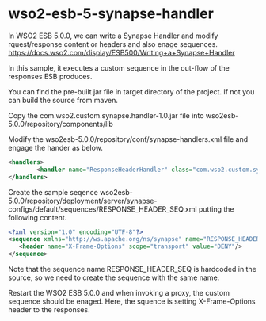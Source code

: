 # wso2-esb-5-synapse-handler

In WSO2 ESB 5.0.0, we can write a Synapse Handler and modify rquest/response content or headers and also enage sequences.
https://docs.wso2.com/display/ESB500/Writing+a+Synapse+Handler

In this sample, it executes a custom sequence in the out-flow of the responses ESB produces. 

You can find the pre-built jar file in target directory of the project. If not you can build the source from maven.

Copy the com.wso2.custom.synapse.handler-1.0.jar file into wso2esb-5.0.0/repository/components/lib

Modify the wso2esb-5.0.0/repository/conf/synapse-handlers.xml file and engage the hander as below.

```xml
<handlers>
	    <handler name="ResponseHeaderHandler" class="com.wso2.custom.synapse.handler.ResponseHeaderHandler"/>
</handlers>
```

Create the sample seqence wso2esb-5.0.0/repository/deployment/server/synapse-configs/default/sequences/RESPONSE_HEADER_SEQ.xml putting the following content.

```xml
<?xml version="1.0" encoding="UTF-8"?>
<sequence xmlns="http://ws.apache.org/ns/synapse" name="RESPONSE_HEADER_SEQ">
   <header name="X-Frame-Options" scope="transport" value="DENY"/>
</sequence>
```

Note that the sequence name RESPONSE_HEADER_SEQ is hardcoded in the source, so we need to create the sequence with the same name.

Restart the WSO2 ESB 5.0.0 and when invoking a proxy, the custom sequence should be enaged. Here, the squence is setting X-Frame-Options header to the responses.

